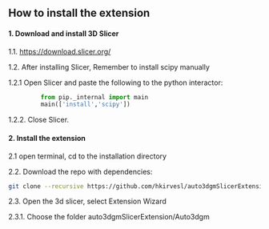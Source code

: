 ## How to install the extension


#### 1. Download and install 3D Slicer

   1.1. https://download.slicer.org/
 
   1.2. After installing Slicer, Remember to install scipy manually
 
   1.2.1 Open Slicer and paste the following to the python interactor:
```python
         from pip._internal import main
         main(['install','scipy'])
```
   1.2.2. Close Slicer.

#### 2. Install the extension
2.1 open terminal, cd to the installation directory

2.2. Download the repo with dependencies:
```bash
git clone --recursive https://github.com/hkirvesl/auto3dgmSlicerExtension
```
2.3. Open the 3d slicer, select Extension Wizard

 2.3.1. Choose the folder auto3dgmSlicerExtension/Auto3dgm





